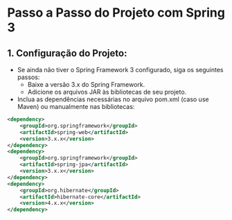 # Passo a Passo do Projeto com Spring 3
## 1. Configuração do Projeto:
* Se ainda não tiver o Spring Framework 3 configurado, siga os seguintes passos:
    * Baixe a versão 3.x do Spring Framework.
    * Adicione os arquivos JAR às bibliotecas de seu projeto.
* Inclua as dependências necessárias no arquivo pom.xml (caso use Maven) ou manualmente nas bibliotecas:

```xml
<dependency>
    <groupId>org.springframework</groupId>
    <artifactId>spring-web</artifactId>
    <version>3.x.x</version>
</dependency>
<dependency>
    <groupId>org.springframework</groupId>
    <artifactId>spring-jpa</artifactId>
    <version>3.x.x</version>
</dependency>
<dependency>
    <groupId>org.hibernate</groupId>
    <artifactId>hibernate-core</artifactId>
    <version>4.x.x</version>
</dependency>
```